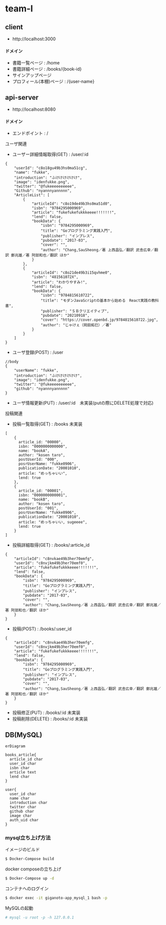# team-l

## client
- http://localhost:3000
#### ドメイン

- 書籍一覧ページ : /home 
- 書籍詳細ページ : /books/{book-id}
- サインアップページ
- プロフィール(本棚)ページ : /{user-name}

## api-server
- http://localhost:8080

#### ドメイン

- エンドポイント : /

ユーザ関連
- ユーザー詳細情報取得(GET) : /user/:id
```
{
    "userId": "c8o18gu49b3hs0ma51cg",
    "name": "fukke",
    "introduction": "ふけけけけけけ",
    "image": "idenfukke.png",
    "twitter": "@fukeeeeeeeeee",
    "Github": "nyannnyannnnn",
    "ArticleList": [
        {
            "articleId": "c8o19de49b3hs0ma51d0",
            "isbn": "9784295000969",
            "article": "fukefukefukkkeeee!!!!!!!",
            "lend": false,
            "bookData": {
                "isbn": "9784295000969",
                "title": "Goプログラミング実践入門",
                "publisher": "インプレス",
                "pubdate": "2017-03",
                "cover": "",
                "author": "Chang,SauSheong／著 上西昌弘／翻訳 武舎広幸／翻訳 鄭兆雄／著 阿部和也／翻訳 ほか"
            }
        },
        {
            "articleId": "c8o21de49b3i15qvhme0",
            "isbn": "481561072X",
            "article": "わかりやすみ!",
            "lend": false,
            "bookData": {
                "isbn": "9784815610722",
                "title": "モダンJavaScriptの基本から始める　React実践の教科書",
                "publisher": "ＳＢクリエイティブ",
                "pubdate": "20210918",
                "cover": "https://cover.openbd.jp/9784815610722.jpg",
                "author": "じゃけぇ（岡田拓巳）／著"
            }
        }
    ]
}
```
- ユーザ登録(POST) : /user
```
//body
{
    "userName": "fukke",
    "introduction": "ふけけけけけけ",
    "image": "idenfukke.png",
    "twitter": "@fukeeeeeeeeee",
    "github": "nyannnyannnnn"
}
```
- ユーザ情報更新(PUT) : /user/:id　未実装(putの際にDELETE処理で対応)

投稿関連
- 投稿一覧取得(GET) : /books 未実装
```
[
    {
      article_id: "00000",
      isbn: "0000000000000",
      name: "bookA",
      author: "kosen taro",
      postUserId: "000",
      posrUserName: "fukke0906",
      publicationDate: "20001010",
      article: "めっちゃいい",
      lend: true
    },
    {
      article_id: "00001",
      isbn: "0000000000001",
      name: "bookB",
      author: "kosen taro",
      postUserId: "001",
      posrUserName: "fukke0906",
      publicationDate: "20001010",
      article: "めっちゃいい, sugeeee",
      lend: true
    }
]
```
- 投稿詳細取得(GET) : /books/:article_id
```
{
    "articleId": "c8nvkae49b3her70emfg",
    "userId": "c8nvjkm49b3her70emf0",
    "article": "fukefukefukkkeeee!!!!!!!",
    "lend": false,
    "bookData": {
        "isbn": "9784295000969",
        "title": "Goプログラミング実践入門",
        "publisher": "インプレス",
        "pubdate": "2017-03",
        "cover": "",
        "author": "Chang,SauSheong／著 上西昌弘／翻訳 武舎広幸／翻訳 鄭兆雄／著 阿部和也／翻訳 ほか"
    }
}
```
- 投稿(POST) : /books/:user_id 
```
{
    "articleId": "c8nvkae49b3her70emfg",
    "userId": "c8nvjkm49b3her70emf0",
    "article": "fukefukefukkkeeee!!!!!!!",
    "lend": false,
    "bookData": {
        "isbn": "9784295000969",
        "title": "Goプログラミング実践入門",
        "publisher": "インプレス",
        "pubdate": "2017-03",
        "cover": "",
        "author": "Chang,SauSheong／著 上西昌弘／翻訳 武舎広幸／翻訳 鄭兆雄／著 阿部和也／翻訳 ほか"
    }
}
```
- 投稿修正(PUT) : /books/:id 未実装
- 投稿削除(DELETE) : /books/:id 未実装

## DB(MySQL)

```mermaid
erDiagram

books_article{
  article_id char
  user_id char
  isbn char
  article text 
  lend char
}

user{
  user_id char
  name char
  introduction char
  twitter char
  github char
  image char
  auth_uid char
}

```

### mysql立ち上げ方法
イメージのビルド
```sh
$ Docker-Compose build
```
docker composeの立ち上げ
```sh
$ Docker-Compose up -d
```
コンテナへのログイン
```sh
$ docker exec -it giganoto-app_mysql_1 bash -p
```
MySQLの起動
```sh
# mysql -u root -p -h 127.0.0.1
```
